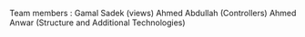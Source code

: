 Team members :
Gamal Sadek (views)
Ahmed Abdullah (Controllers)
Ahmed Anwar (Structure and Additional Technologies)


![]()
